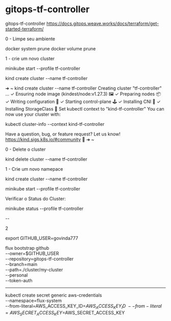 # gitops-tf-controller
gitops-tf-controller https://docs.gitops.weave.works/docs/terraform/get-started-terraform/

0 - Limpe seu ambiente 

docker system prune
docker volume prune

1 - crie um novo cluster

minikube start --profile tf-controller


kind create cluster --name tf-controller

➜ ~ kind create cluster --name tf-controller
Creating cluster "tf-controller" ...
 ✓ Ensuring node image (kindest/node:v1.27.3) 🖼
 ✓ Preparing nodes 📦
 ✓ Writing configuration 📜
 ✓ Starting control-plane 🕹️
 ✓ Installing CNI 🔌
 ✓ Installing StorageClass 💾
Set kubectl context to "kind-tf-controller"
You can now use your cluster with:

kubectl cluster-info --context kind-tf-controller



Have a question, bug, or feature request? Let us know! https://kind.sigs.k8s.io/#community 🙂
➜ ~

0 - Delete o cluster

kind delete cluster --name tf-controller

1 - Crie um novo namepace

kind create cluster --name tf-controller

minikube start --profile tf-controller

Verificar o Status do Cluster:

minikube status --profile tf-controller


--

2 

export GITHUB_USER=govinda777

flux bootstrap github \
  --owner=$GITHUB_USER \
  --repository=gitops-tf-controller \
  --branch=main \
   --path=./cluster/my-cluster \
   --personal \
   --token-auth

---

kubectl create secret generic aws-credentials \
--namespace=flux-system \
--from-literal=AWS_ACCESS_KEY_ID=$AWS_ACCESS_KEY_ID \
--from-literal=AWS_SECRET_ACCESS_KEY=$AWS_SECRET_ACCESS_KEY

